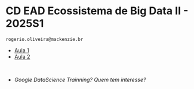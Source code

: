 # CD EAD Ecossistema de Big Data II - 2025S1
```
rogerio.oliveira@mackenzie.br
```

* [Aula 1](https://github.com/Rogerio-mack/CD_EAD_BIG_2025S1/blob/main/aula1.md)
* [Aula 2](https://github.com/Rogerio-mack/CD_EAD_BIG_2025S1/blob/main/aula1.md)

<br>

* *Google DataScience Trainning? Quem tem interesse?* 
